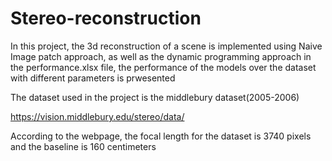 # Stereo-reconstruction

In this project, the 3d reconstruction of a scene is implemented using Naive Image patch approach, as well as the dynamic programming approach in the performance.xlsx file, the performance of the models over the dataset with different parameters is prwesented

The dataset used in the project is the middlebury dataset(2005-2006)

https://vision.middlebury.edu/stereo/data/

According to the webpage, the focal length for the dataset is 3740 pixels and the baseline is 160 centimeters
